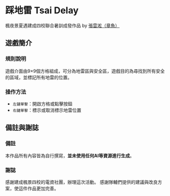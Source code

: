 # 踩地雷 Tsai Delay
楓夜景夏遇建成四校聯合暑訓成發作品 by [張雲淞（章魚）](https://instagram.com/slintar.otp)

## 遊戲簡介
### 規則說明
遊戲介面由9×9個方格組成，可分為地雷區與安全區，遊戲目的為尋找到所有安全的區域，並標記所有地雷的位置。

### 操作方法
- `左鍵單擊`：開啟方格或點擊按鈕
- `右鍵單擊`：標示或取消標示地雷位置

## 備註與謝誌
### 備註
本作品所有內容皆為自行撰寫，**並未使用任何AI等資源進行生成**。

### 謝誌
感謝建成楓景四校的電資社團，辦理這次活動。
感謝隊輔們提供的建議與改良方案，使這件作品更加完善。